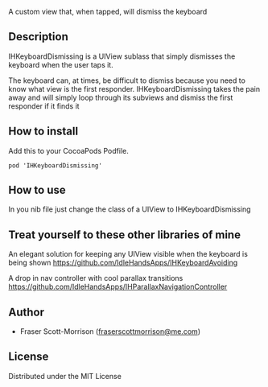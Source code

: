 A custom view that, when tapped, will dismiss the keyboard

## Description

IHKeyboardDismissing is a UIView sublass that simply dismisses the keyboard when the user taps it.

The keyboard can, at times, be difficult to dismiss because you need to know what view is the first responder. IHKeyboardDismissing takes the pain away and will simply loop through its subviews and dismiss the first responder if it finds it

## How to install

Add this to your CocoaPods Podfile.
```
pod 'IHKeyboardDismissing'
```

## How to use

In you nib file just change the class of a UIView to IHKeyboardDismissing

## Treat yourself to these other libraries of mine

An elegant solution for keeping any UIView visible when the keyboard is being shown https://github.com/IdleHandsApps/IHKeyboardAvoiding

A drop in nav controller with cool parallax transitions https://github.com/IdleHandsApps/IHParallaxNavigationController

## Author

* Fraser Scott-Morrison (fraserscottmorrison@me.com)

## License 

Distributed under the MIT License
